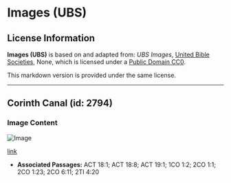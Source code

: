 # Images (UBS)

## License Information

**Images (UBS)** is based on and adapted from: _UBS Images_, [United Bible Societies](https://unitedbiblesocieties.org/), None, which is licensed under a [Public Domain CC0](https://creativecommons.org/public-domain/cc0/).

This markdown version is provided under the same license.



--------------------------------

## Corinth Canal (id: 2794)

### Image Content

![Image](https://cdn.aquifer.bible/aquifer-content/resources/Media/WEB-0150_corinth_canal.jpg)

[link](https://cdn.aquifer.bible/aquifer-content/resources/Media/WEB-0150_corinth_canal.jpg)

* **Associated Passages:** ACT 18:1; ACT 18:8; ACT 19:1; 1CO 1:2; 2CO 1:1; 2CO 1:23; 2CO 6:11; 2TI 4:20

